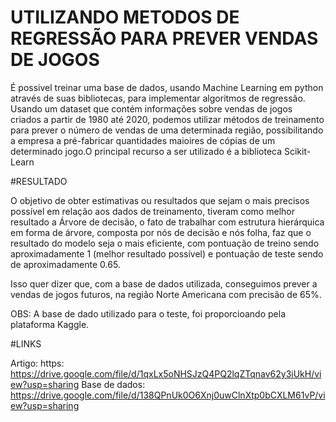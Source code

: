 # UTILIZANDO METODOS DE REGRESSÃO PARA PREVER VENDAS DE JOGOS

É possivel treinar uma base de dados, usando Machine Learning em python através de suas bibliotecas, para implementar algoritmos de regressão. Usando um dataset que contém informações sobre vendas de jogos criados a partir de 1980 até 2020, podemos utilizar métodos de treinamento para prever o número de vendas de uma determinada região, possibilitando a empresa a pré-fabricar quantidades maioires de cópias de um determinado jogo.O principal recurso a ser utilizado é a biblioteca Scikit-Learn

#RESULTADO

O objetivo de obter estimativas ou resultados que sejam o mais precisos possível em relação aos dados de treinamento, tiveram como melhor resultado a Árvore de decisão, o fato de trabalhar com estrutura hierárquica em forma de árvore, composta por nós de decisão e nós folha, faz que o resultado do modelo seja o mais eficiente, com pontuação de treino sendo aproximadamente 1 (melhor resultado possível) e pontuação de teste sendo de aproximadamente 0.65.

Isso quer dizer que, com a base de dados utilizada, conseguimos prever a vendas de jogos futuros, na região Norte Americana com precisão de 65%.

OBS: A base de dado utilizado para o teste, foi proporcioando pela plataforma Kaggle.

#LINKS

Artigo: https: https://drive.google.com/file/d/1qxLx5oNHSJzQ4PQ2lqZTqnav62y3iUkH/view?usp=sharing
Base de dados: https://drive.google.com/file/d/138QPnUk0O6Xnj0uwClnXtp0bCXLM61vP/view?usp=sharing
